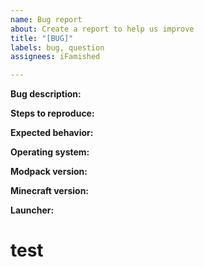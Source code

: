 ```yaml
---
name: Bug report
about: Create a report to help us improve
title: "[BUG]"
labels: bug, question
assignees: iFamished

---
```


**Bug description:**


**Steps to reproduce:**


**Expected behavior:**


**Operating system:**


**Modpack version:**


**Minecraft version:**


**Launcher:**


# test